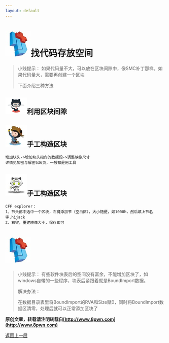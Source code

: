 ```yaml
---
layout: default
---
```

# ![](../img/hj.jpg)找代码存放空间
>小贱提示： 如果代码量不大，可以放在区块间隙中，像SMC补丁那样。如果代码量大，需要再创建一个区块
>
>下面介绍三种方法

## ![](../img/github7.png)利用区块间隙
## ![](../img/github8.png)手工构造区块
```
增加块头->增加块头指向的数据段->调整映像尺寸
详情见加密与解密536页，一般都是用工具
```
## ![](../img/github9.png)手工构造区块
```
CFF explorer：
1、节头部中选中一个区块，右键添加节（空白区），大小随便，如1000h，然后填上节名字.hijack
2、右键，重建映像大小，保存即可
```
# ![](../img/hj.jpg)
>小贱提示：
>有些软件块表后的空间没有富余，不能增加区块了，如windows自带的一些程序，块表后紧跟着就是BoundImport数据。
>
>解决办法：
>
>在数据目录表里将BoundImport的RVA和Size赋0，同时将BoundImport数据区清零，处理后就可以正常添加区块了



__原创文章，转载请注明转载自[http://www.8pwn.com](http://www.8pwn.com)__

[返回上一层](./reverse)
